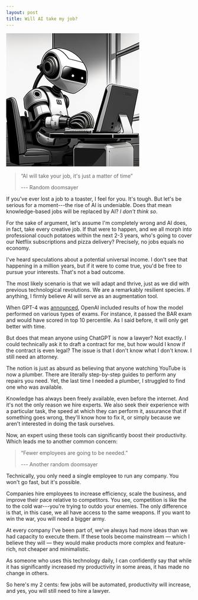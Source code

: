 ```yaml
---
layout: post
title: Will AI take my job?
---
```


![Lexica Art - Robot working with a computer](/static/robot-working.png)

> “AI will take your job, it's just a matter of time”
> 
> --- Random doomsayer

If you've ever lost a job to a toaster, I feel for you. It's tough. But let's be
serious for a moment---the rise of AI is undeniable. Does that mean 
knowledge-based jobs will be replaced by AI? *I don't think so*.

For the sake of argument, let's assume I'm completely wrong and AI does, in 
fact, take every creative job. If that were to happen, and we all morph into 
professional couch potatoes within the next 2-3 years, who's going to cover our 
Netflix subscriptions and pizza delivery? Precisely, no jobs equals no economy.

I've heard speculations about a potential universal income. I don't see that 
happening in a million years, but if it were to come true, you'd be free to 
pursue your interests. That's not a bad outcome.

The most likely scenario is that we will adapt and thrive, just as we did with 
previous technological revolutions. We are a remarkably resilient species. If 
anything, I firmly believe AI will serve as an augmentation tool.

When GPT-4 was [announced](https://openai.com/research/gpt-4), OpenAI included 
results of how the model performed on various types of exams. For instance, it 
passed the BAR exam and would have scored in top 10 percentile. As I said 
before, it will only get better with time.

But does that mean anyone using ChatGPT is now a lawyer? Not exactly. I could 
technically ask it to draft a contract for me, but how would I know if the 
contract is even legal? The issue is that I don't know what I don't know. I 
still need an attorney.

The notion is just as absurd as believing that anyone watching YouTube is now a
plumber. There are literally step-by-step guides to perform any repairs you 
need. Yet, the last time I needed a plumber, I struggled to find one who was 
available.

Knowledge has always been freely available, even before the internet. And it's 
not the only reason we hire experts. We also seek their experience with a 
particular task, the speed at which they can perform it, assurance that if 
something goes wrong, they'll know how to fix it, or simply because we aren't 
interested in doing the task ourselves.

Now, an expert using these tools can significantly boost their productivity. 
Which leads me to another common concern:

> “Fewer employees are going to be needed.”
>
> --- Another random doomsayer

Technically, you only need a single employee to run any company. You won't go 
fast, but it's possible.

Companies hire employees to increase efficiency, scale the business, and improve
their pace relative to competitors. You see, competition is like the to the cold
war---you're trying to outdo your enemies. The only difference is that, in this
case, we all have access to the same weapons. If you want to win the war, you 
will need a bigger army.

At every company I've been part of, we've always had more ideas than we had 
capacity to execute them. If these tools become mainstream — which I believe 
they will — they would make products more complex and feature-rich, not cheaper 
and minimalistic.

As someone who uses this technology daily, I can confidently say that while it
 has significantly increased my productivity in some areas, it has made no 
 change in others.

So here's my 2 cents: few jobs will be automated, productivity will
increase, and yes, you will still need to hire a lawyer.